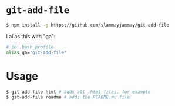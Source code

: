 # `git-add-file`

```sh
$ npm install -g https://github.com/slammayjammay/git-add-file
```

I alias this with "ga":
```sh
# in .bash_profile
alias ga="git-add-file"
```

# Usage
```sh
$ git-add-file html # adds all .html files, for example
$ git-add-file readme # adds the README.md file
```
